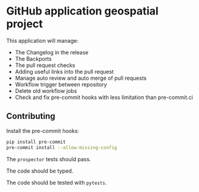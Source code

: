 # GitHub application geospatial project

This application will manage:

- The Changelog in the release
- The Backports
- The pull request checks
- Adding useful links into the pull request
- Manage auto review and auto merge of pull requests
- Workflow trigger between repository
- Delete old workflow jobs
- Check and fix pre-commit hooks with less limitation than pre-commit.ci

## Contributing

Install the pre-commit hooks:

```bash
pip install pre-commit
pre-commit install --allow-missing-config
```

The `prospector` tests should pass.

The code should be typed.

The code should be tested with `pytests`.
